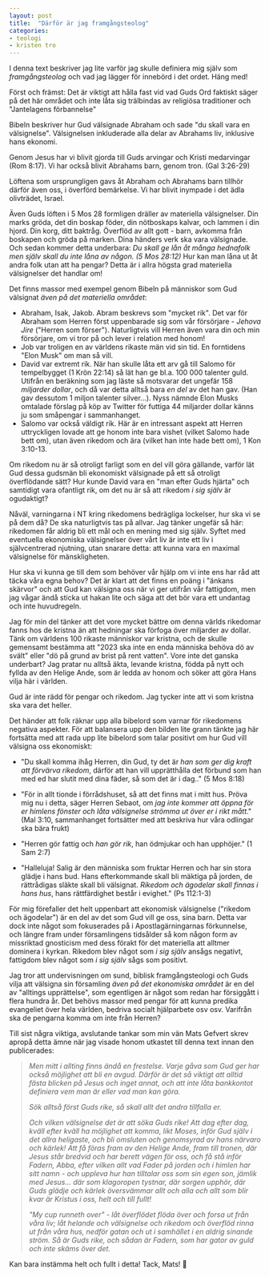 ```yaml
---
layout: post
title:  "Därför är jag framgångsteolog"
categories:
- teologi
- kristen tro
---
```


I denna text beskriver jag lite varför jag skulle definiera mig själv som _framgångsteolog_ och vad jag lägger för innebörd i det ordet. Häng med!

Först och främst: Det är viktigt att hålla fast vid vad Guds Ord faktiskt säger på det här området och inte låta sig trälbindas av religiösa traditioner och "Jantelagens förbannelse"

Bibeln beskriver hur Gud välsignade Abraham och sade "du skall vara en välsignelse". Välsignelsen inkluderade alla delar av Abrahams liv, inklusive hans ekonomi.

Genom Jesus har vi blivit gjorda till Guds arvingar och Kristi medarvingar (Rom 8:17). Vi har också blivit Abrahams barn, genom tron. (Gal 3:26-29)

Löftena som ursprungligen gavs åt Abraham och Abrahams barn tillhör därför även oss, i överförd bemärkelse. Vi har blivit inympade i det ädla olivträdet, Israel.

Även Guds löften i 5 Mos 28 formligen dräller av materiella välsignelser. Din marks gröda, det din boskap föder, din nötboskaps kalvar, och lammen i din hjord. Din korg, ditt baktråg. Överflöd av allt gott - barn, avkomma från boskapen och gröda på marken. Dina händers verk ska vara välsignade. Och sedan kommer detta underbara: _Du skall ge lån åt många hednafolk men själv skall du inte låna av någon. (5 Mos 28:12)_ Hur kan man låna ut åt andra folk utan att ha pengar? Detta är i allra högsta grad materiella välsignelser det handlar om!

Det finns massor med exempel genom Bibeln på människor som Gud välsignat _även på det materiella området_:

- Abraham, Isak, Jakob. Abram beskrevs som "mycket rik". Det var för Abraham som Herren först uppenbarade sig som vår försörjare - _Jehova Jire_ ("Herren som förser"). Naturligtvis vill Herren även vara din och min försörjare, om vi tror på och lever i relation med honom!
- Job var troligen en av världens rikaste män vid sin tid. En forntidens "Elon Musk" om man så vill.
- David var extremt rik. När han skulle låta ett arv gå till Salomo för tempelbygget (1 Krön 22:14) så lät han ge bl.a. 100 000 talenter guld. Utifrån en beräkning som jag läste så motsvarar det ungefär 158 _miljarder dollar_, och då var detta alltså bara _en del_ av det han gav. (Han gav dessutom 1 miljon talenter silver...). Nyss nämnde Elon Musks omtalade förslag på köp av Twitter för futtiga 44 miljarder dollar känns ju som småpengar i sammanhanget.
- Salomo var också väldigt rik. Här är en intressant aspekt att Herren uttryckligen lovade att ge honom inte bara vishet (vilket Salomo hade bett om), utan även rikedom och ära (vilket han inte hade bett om), 1 Kon 3:10-13.

Om rikedom nu är så otroligt farligt som en del vill göra gällande, varför lät Gud dessa gudsmän bli ekonomiskt välsignade på ett så otroligt överflödande sätt? Hur kunde David vara en "man efter Guds hjärta" och samtidigt vara ofantligt rik, om det nu är så att rikedom _i sig själv_ är ogudaktigt?

Nåväl, varningarna i NT kring rikedomens bedrägliga lockelser, hur ska vi se på dem då? De ska naturligtvis tas på allvar. Jag tänker ungefär så här: rikedomen får aldrig bli ett mål och en mening med sig själv. Syftet med eventuella ekonomiska välsignelser över vårt liv är inte ett liv i självcentrerad njutning, utan snarare detta: att kunna vara en maximal välsignelse för mänskligheten.

Hur ska vi kunna ge till dem som behöver vår hjälp om vi inte ens har råd att täcka våra egna behov? Det är klart att det finns en poäng i "änkans skärvor" och att Gud kan välsigna oss när vi ger utifrån vår fattigdom, men jag vågar ändå sticka ut hakan lite och säga att det bör vara ett undantag och inte huvudregeln.

Jag för min del tänker att det vore mycket bättre om denna världs rikedomar fanns hos de kristna än att hedningar ska förfoga över miljarder av dollar. Tänk om världens 100 rikaste människor var kristna, och de skulle gemensamt bestämma att "2023 ska inte en enda människa behöva dö av svält" eller "dö på grund av brist på rent vatten". Vore inte det ganska underbart? Jag pratar nu alltså äkta, levande kristna, födda på nytt och fyllda av den Helige Ande, som är ledda av honom och söker att göra Hans vilja här i världen.

Gud är inte rädd för pengar och rikedom. Jag tycker inte att vi som kristna ska vara det heller.

Det händer att folk räknar upp alla bibelord som varnar för rikedomens negativa aspekter. För att balansera upp den bilden lite grann tänkte jag här fortsätta med att rada upp lite bibelord som talar positivt om hur Gud vill välsigna oss ekonomiskt:

- "Du skall komma ihåg Herren, din Gud, ty det är _han som ger dig kraft att förvärva rikedom_, därför att han vill upprätthålla det förbund som han med ed har slutit med dina fäder, så som det är i dag.." (5 Mos 8:18)

- "För in allt tionde i förrådshuset, så att det finns mat i mitt hus. Pröva mig nu i detta, säger Herren Sebaot, om _jag inte kommer att öppna för er himlens fönster och låta välsignelse strömma ut över er i rikt mått_." (Mal 3:10, sammanhanget fortsätter med att beskriva hur våra odlingar ska bära frukt)

- "Herren gör fattig och _han gör rik_, han ödmjukar och han upphöjer." (1 Sam 2:7)

- "Halleluja! Salig är den människa som fruktar Herren och har sin stora glädje i hans bud. Hans efterkommande skall bli mäktiga på jorden, de rättrådigas släkte skall bli välsignat. _Rikedom och ägodelar skall finnas i hans hus_, hans rättfärdighet består i evighet." (Ps 112:1-3)

För mig förefaller det helt uppenbart att ekonomisk välsignelse ("rikedom och ägodelar") är en del av det som Gud vill ge oss, sina barn. Detta var dock inte något som fokuserades på i Apostlagärningarnas förkunnelse, och längre fram under församlingens tidsålder så kom någon form av missriktad gnosticism med dess förakt för det materiella att alltmer dominera i kyrkan. Rikedom blev något som _i sig själv_ ansågs negativt, fattigdom blev något som _i sig själv_ sågs som positivt.

Jag tror att undervisningen om sund, biblisk framgångsteologi och Guds vilja att välsigna sin församling _även på det ekonomiska området_ är en del av "alltings upprättelse", som egentligen är något som redan har försiggått i flera hundra år. Det behövs massor med pengar för att kunna predika evangeliet över hela världen, bedriva socialt hjälparbete osv osv. Varifrån ska de pengarna komma om inte från Herren?

Till sist några viktiga, avslutande tankar som min vän Mats Gefvert skrev apropå detta ämne när jag visade honom utkastet till denna text innan den publicerades:

> _Men mitt i allting finns ändå en frestelse. Varje gåva som Gud ger har också möjlighet att bli en avgud. Därför är det så viktigt att alltid fästa blicken på Jesus och inget annat, och att inte låta bankkontot definiera vem man är eller vad man kan göra._
>
> _Sök alltså först Guds rike, så skall allt det andra tillfalla er._
>
> _Och vilken välsignelse det är att söka Guds rike! Att dag efter dag, kväll efter kväll ha möjlighet att komma, likt Moses, inför Gud själv i det allra heligaste, och bli omsluten och genomsyrad av hans närvaro och kärlek! Att få föras fram av den Helige Ande, fram till tronen, där Jesus står bredvid och har berett vägen för oss, och få stå inför Fadern, Abba, efter vilken allt vad Fader på jorden och i himlen har sitt namn - och uppleva hur han tilltalar oss som sin egen son, jämlik med Jesus... där som klagoropen tystnar, där sorgen upphör, där Guds glädje och kärlek översvämmar allt och alla och allt som blir kvar är Kristus i oss, helt och till fullt!_
>
> _"My cup runneth over" - låt överflödet flöda över och forsa ut från våra liv; låt helande och välsignelse och rikedom och överflöd rinna ut från våra hus, nedför gatan och ut i samhället i en aldrig sinande ström. Så är Guds rike, och sådan är Fadern, som har gator av guld och inte skäms över det._

Kan bara instämma helt och fullt i detta! Tack, Mats! :pray:
